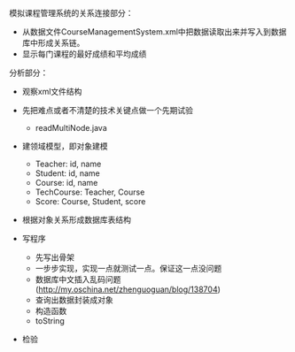 模拟课程管理系统的关系连接部分：
- 从数据文件CourseManagementSystem.xml中把数据读取出来并写入到数据库中形成关系链。
- 显示每门课程的最好成绩和平均成绩

分析部分：
- 观察xml文件结构
- 先把难点或者不清楚的技术关键点做一个先期试验
    - readMultiNode.java
- 建领域模型，即对象建模
    - Teacher: id, name
    - Student: id, name
    - Course: id, name
    - TechCourse: Teacher, Course
    - Score: Course, Student, score
- 根据对象关系形成数据库表结构

- 写程序
    - 先写出骨架
    - 一步步实现，实现一点就测试一点。保证这一点没问题
    - 数据库中文插入乱码问题(http://my.oschina.net/zhenguoguan/blog/138704)
    - 查询出数据封装成对象
    - 构造函数
    - toString
- 检验